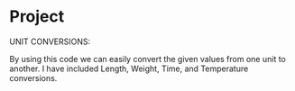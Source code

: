 # Project
UNIT CONVERSIONS:

By using this code we can easily convert the given values from one unit to another.
I have included Length, Weight, Time, and Temperature conversions.
